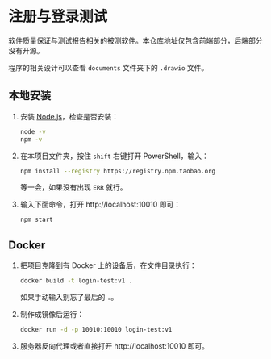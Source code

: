 # 注册与登录测试

软件质量保证与测试报告相关的被测软件。本仓库地址仅包含前端部分，后端部分没有开源。

程序的相关设计可以查看 `documents` 文件夹下的 `.drawio` 文件。

## 本地安装

1. 安装 [Node.js](https://nodejs.org/zh-cn/)，检查是否安装：

    ```bash
    node -v
    npm -v
    ```

2. 在本项目文件夹，按住 `shift` 右键打开 PowerShell，输入：

    ```bash
    npm install --registry https://registry.npm.taobao.org
    ```

    等一会，如果没有出现 `ERR` 就行。

3. 输入下面命令，打开 http://localhost:10010 即可：

    ```bash
    npm start
    ```

## Docker

1. 把项目克隆到有 Docker 上的设备后，在文件目录执行：

    ```bash
    docker build -t login-test:v1 .
    ```

    如果手动输入别忘了最后的 `.`。

2. 制作成镜像后运行：

    ```bash
    docker run -d -p 10010:10010 login-test:v1
    ```

3. 服务器反向代理或者直接打开 http://localhost:10010 即可。
